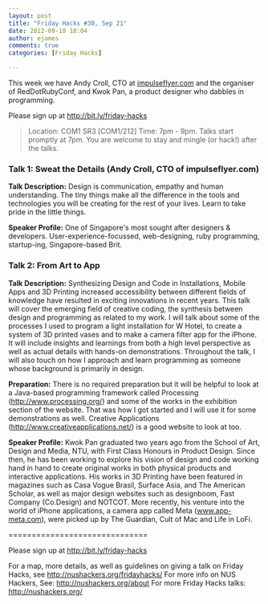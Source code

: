 ```yaml
---
layout: post
title: "Friday Hacks #30, Sep 21"
date: 2012-09-18 18:04
author: ejames
comments: true
categories: [Friday Hacks]

---
```

This week we have Andy Croll, CTO at <a href="http://impulseflyer.com">impulseflyer.com</a> and the organiser of RedDotRubyConf, and Kwok Pan, a product designer who dabbles in programming.

Please sign up at <a href="http://bit.ly/friday-hacks">http://bit.ly/friday-hacks</a>

<blockquote>Location: COM1 SR3 [COM1/212]
Time: 7pm - 9pm. 
Talks start promptly at 7pm. You are welcome to stay and mingle (or hack!) after the talks.</blockquote>


<h3>Talk 1: Sweat the Details (Andy Croll, CTO of impulseflyer.com) </h3>

<strong>Talk Description:</strong>
Design is communication, empathy and human understanding. The tiny things make all the difference in the tools and technologies you will be creating for the rest of your lives. Learn to take pride in the little things.

<strong>Speaker Profile:</strong>
One of Singapore's most sought after designers & developers. User-experience-focussed, web-designing, ruby programming, startup-ing, Singapore-based Brit.


<h3>Talk 2: From Art to App</h3>

<strong>Talk Description:</strong>
Synthesizing Design and Code in Installations, Mobile Apps and 3D Printing increased accessibility between different fields of knowledge have resulted in exciting innovations in recent years. This talk will cover the emerging field of creative coding, the synthesis between design and programming as related to my work. I will talk about some of the processes I used to program a light installation for W Hotel, to create a system of 3D printed vases and to make a camera filter app for the iPhone. It will include insights and learnings from both a high level perspective as well as actual details with hands-on demonstrations. Throughout the talk, I will also touch on how I approach and learn programming as someone whose background is primarily in design.

<strong>Preparation:</strong>
There is no required preparation but it will be helpful to look at a Java-based programming framework called Processing (<a href="http://www.processing.org/">http://www.processing.org/</a>) and some of the works in the exhibition section of the website. That was how I got started and I will use it for some demonstrations as well. Creative Applications (<a href="http://www.creativeapplications.net/">http://www.creativeapplications.net/</a>) is a good website to look at too.

<strong>Speaker Profile:</strong>
Kwok Pan graduated two years ago from the School of Art, Design and Media, NTU, with First Class Honours in Product Design. Since then, he has been working to explore his vision of design and code working hand in hand to create original works in both physical products and interactive applications. His works in 3D Printing have been featured in magazines such as Casa Vogue Brasil, Surface Asia, and The American Scholar, as well as major design websites such as designboom, Fast Company (Co.Design) and NOTCOT. More recently, his venture into the world of iPhone applications, a camera app called Meta (<a href="www.app-meta.com">www.app-meta.com</a>), were picked up by The Guardian, Cult of Mac and Life in LoFi.

==============================

Please sign up at <a href="http://bit.ly/friday-hacks">http://bit.ly/friday-hacks</a>

For a map, more details, as well as guidelines on giving a talk on Friday Hacks, see <a href="http://nushackers.org/fridayhacks/">http://nushackers.org/fridayhacks/</a>
For more info on NUS Hackers, See: <a href="http://nushackers.org/about">http://nushackers.org/about</a>
For more Friday Hacks talks: <a href="http://nushackers.org/">http://nushackers.org/</a>
